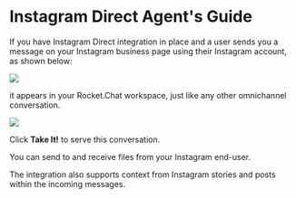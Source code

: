 # Instagram Direct Agent's Guide

If you have Instagram Direct integration in place and a user sends you a message on your Instagram business page using their Instagram account, as shown below:

![](<../../../../.gitbook/assets/2021-12-31\_20-27-38 (1) (1) (1) (1).png>)

it appears in your Rocket.Chat workspace, just like any other omnichannel conversation.

![](../../../../.gitbook/assets/2021-12-31\_20-30-41.png)

Click **Take It!** to serve this conversation.

You can send to and receive files from your Instagram end-user.

The integration also supports context from Instagram stories and posts within the incoming messages.
